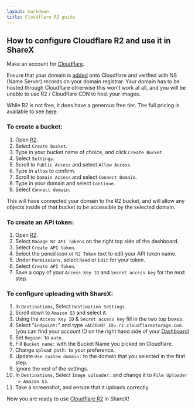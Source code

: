 ```yaml
---
layout: markdown
title: Cloudflare R2 guide
---
```


## How to configure Cloudflare R2 and use it in ShareX

Make an account for [Cloudflare](https://cloudflare.com).

Ensure that your domain is [added](https://developers.cloudflare.com/fundamentals/get-started/setup/add-site/) onto Cloudflare and verified with NS (Name Server) records on your domain registrar. Your domain has to be hosted through Cloudflare otherwise this won't work at all, and you will be unable to use R2 / Cloudflare CDN to host your images.

While R2 is not free, it does have a generous free tier. The full pricing is available to see [here](https://developers.cloudflare.com/r2/platform/pricing/).

### To create a bucket: 

1. Open [R2](https://dash.cloudflare.com/?to=/:account/r2).
2. Select `Create bucket`.
3. Type in your bucket name of choice, and click `Create Bucket`.
4. Select `Settings`.
5. Scroll to `Public Access` and select `Allow Access`.
6. Type in `allow` to confirm.
7. Scroll to `Domain Access` and select `Connect Domain`.
8. Type in your domain and select `Continue`.
9. Select `Connect domain`.

This will have connected your domain to the R2 bucket, and will allow any objects inside of that bucket to be accessible by the selected domain.

### To create an API token:

1.  Open [R2](https://dash.cloudflare.com/?to=/:account/r2).
2.  Select `Manage R2 API Tokens` on the right top side of the dashboard.
3.  Select `Create API token`.
4.  Select the pencil icon or `R2 Token` text to edit your API token name.
5.  Under `Permissions`, select `Read` or `Edit` for your token.
6.  Select `Create API Token`.
7.  Save a copy of your `Access Key ID` and `Secret access key` for the next step.

### To configure uploading with ShareX: 

1. In `Destinations`, Select `Destination Settings`.
2. Scroll down to `Amazon S3` and select it.
3. Using the `Access Key ID` & `Secret access key` fill in the two top boxes.
4. Select "`Endpoint:`" and type `<ACCOUNT_ID>.r2.cloudflarestorage.com`. (you can find your account ID on the right hand side of your [Dashboard](https://dash.cloudflare.com/?to=/:account/r2))
5. Set `Region:` to `auto`.
6. Fill `Bucket name:` with the Bucket Name you picked on Cloudflare.
7. Change `Upload path:` to your preference. 
8. Update `Use custom domain:` to the domain that you selected in the first step.
9. Ignore the rest of the settings.
10. In `Destinations`, Select `Image uploader:` and change it to `File Uploader -> Amazon S3`.
11. Take a screenshot, and ensure that it uploads correctly.

Now you are ready to use [Cloudflare R2](https://www.cloudflare.com/products/r2) in ShareX!